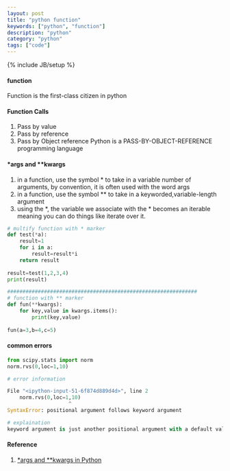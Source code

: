 ```yaml
---
layout: post
title: "python function"
keywords: ["python", "function"]
description: "python"
category: "python"
tags: ["code"]
---
```

{% include JB/setup %}

#### function
Function is the first-class citizen in python


#### Function Calls
1. Pass by value
2. Pass by reference
3. Pass by Object reference
Python is a PASS-BY-OBJECT-REFERENCE programming language


#### *args and **kwargs

1. in a function, use the symbol * to take in a variable number of arguments, by convention, it is often used with the word args
2. in a function, use the symbol ** to take in a keyworded,variable-length argument
3. using the *, the variable we associate with the * becomes an iterable meaning you can do things like iterate over it.


```python
# multify function with * marker
def test(*a):
    result=1
    for i in a:
        result=result*i
    return result
        
result=test(1,2,3,4)
print(result)

##############################################################
# function with ** marker
def fun(**kwargs):
    for key,value in kwargs.items():
        print(key,value)
        
fun(a=3,b=4,c=5)
```

#### common errors

```python
from scipy.stats import norm
norm.rvs(0,loc=1,10)

# error information

File "<ipython-input-51-6f874d889d4d>", line 2
    norm.rvs(0,loc=1,10)
                    ^
SyntaxError: positional argument follows keyword argument

# explaination
keyword argument is just another positional argument with a default value
```



#### Reference
1. [*args and **kwargs in Python](https://www.geeksforgeeks.org/args-kwargs-python/)

